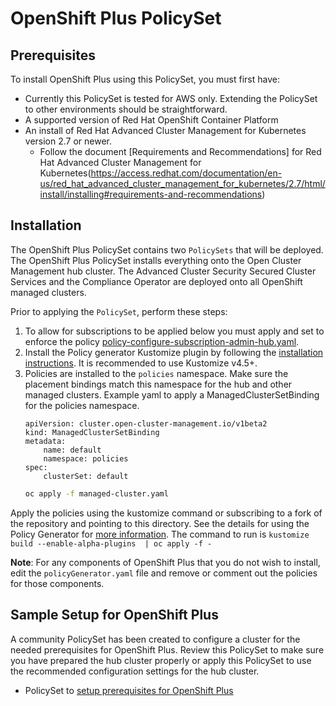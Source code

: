 # OpenShift Plus PolicySet

## Prerequisites
 To install OpenShift Plus using this PolicySet, you must first have:
 - Currently this PolicySet is tested for AWS only. Extending the PolicySet to other environments should be straightforward.
 - A supported version of Red Hat OpenShift Container Platform 
 - An install of Red Hat Advanced Cluster Management for Kubernetes version 2.7 or newer.
   - Follow the document [Requirements and Recommendations] for Red Hat Advanced Cluster Management for Kubernetes(https://access.redhat.com/documentation/en-us/red_hat_advanced_cluster_management_for_kubernetes/2.7/html/install/installing#requirements-and-recommendations)
  

## Installation

The OpenShift Plus PolicySet contains two `PolicySets` that will be deployed.  The OpenShift Plus PolicySet installs everything onto the Open Cluster Management hub cluster.  The Advanced Cluster Security Secured Cluster Services and the Compliance Operator are deployed onto all OpenShift managed clusters.

Prior to applying the `PolicySet`, perform these steps:

1. To allow for subscriptions to be applied below you must apply and set to enforce the policy [policy-configure-subscription-admin-hub.yaml](https://github.com/open-cluster-management-io/policy-collection/blob/main/community/CM-Configuration-Management/policy-configure-subscription-admin-hub.yaml).
2. Install the Policy generator Kustomize plugin by following the [installation instructions](https://github.com/stolostron/policy-generator-plugin#installation). It is recommended to use Kustomize v4.5+.
3. Policies are installed to the `policies` namespace.  Make sure the placement bindings match this namespace for the hub and other managed clusters.
   Example yaml to apply a ManagedClusterSetBinding for the policies namespace.
    ```apiVersion: cluster.open-cluster-management.io/v1beta2
    apiVersion: cluster.open-cluster-management.io/v1beta2
    kind: ManagedClusterSetBinding
    metadata:
        name: default
        namespace: policies
    spec:
        clusterSet: default
    ```
    ```bash
    oc apply -f managed-cluster.yaml 
    ```

Apply the policies using the kustomize command or subscribing to a fork of the repository and pointing to this directory.  See the details for using the Policy Generator for [more information](https://github.com/stolostron/policy-collection/tree/main/policygenerator).  The command to run is `kustomize build --enable-alpha-plugins  | oc apply -f -`

**Note**: For any components of OpenShift Plus that you do not wish to install, edit the `policyGenerator.yaml` file and remove or comment out the policies for those components.

## Sample Setup for OpenShift Plus

A community PolicySet has been created to configure a cluster for the needed prerequisites for OpenShift Plus.  Review this PolicySet to make sure you have prepared the hub cluster properly or apply this PolicySet to use the recommended configuration settings for the hub cluster.

  - PolicySet to [setup prerequisites for OpenShift Plus]()
